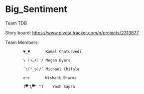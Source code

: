 # Big_Sentiment
Team TDB 

Story board: https://www.pivotaltracker.com/n/projects/2313877

Team Members:

            ♥‿♥       Kamal Chaturvedi

            \ (•◡•) / Megan Byers

            ¯\(°_o)/¯ Michael Chifala

            ಠ~ಠ       Nishank Sharma

            (▀̿Ĺ̯▀̿ ̿)    Yash Sapra

